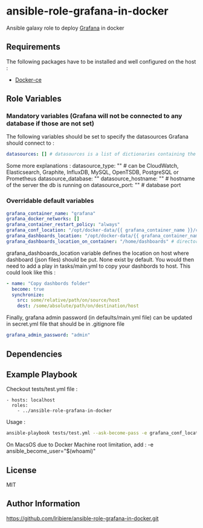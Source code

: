 ansible-role-grafana-in-docker
=========
Ansible galaxy role to deploy [Grafana](https://grafana.com/) in docker


Requirements
------------

The following packages have to be installed and well configured on the host :
- [Docker-ce](https://docs.docker.com/engine/installation/)

Role Variables
--------------

### Mandatory variables (Grafana will not be connected to any database if those are not set)
The following variables should be set to specify the datasources Grafana should connect to :
```yaml
datasources: [] # datasources is a list of dictionaries containing the following keys : datasource_type, datasource_database, datasource_hostname and datasource_port
```
Some more explanations :
datasource_type: "" # can be CloudWatch, Elasticsearch, Graphite, InfluxDB, MySQL, OpenTSDB, PostgreSQL or Prometheus
datasource_database: ""
datasource_hostname: "" # hostname of the server the db is running on
datasource_port: "" # database port
 

### Overridable default variables
```yaml
grafana_container_name: "grafana"
grafana_docker_networks: []
grafana_container_restart_policy: "always"
grafana_conf_location: "/opt/docker-data/{{ grafana_container_name }}/conf"
grafana_dashboards_location: "/opt/docker-data/{{ grafana_container_name }}/dashboards"
grafana_dashboards_location_on_container: "/home/dashboards" # directory where to store/load dashboards on container
```
grafana_dashboards_location variable defines the location on host where dashboard (json files) should be put. None exist by default. You would then need to add a play in tasks/main.yml to copy your dashbords to host. This could look like this : 
```yaml
- name: "Copy dashbords folder"
  become: true
  synchronize:
    src: some/relative/path/on/source/host
    dest: /some/absolute/path/on/destination/host
```

Finally, grafana admin password (in defaults/main.yml file) can be updated in secret.yml file that should be in .gitignore file
```yaml
grafana_admin_password: "admin"
```

Dependencies
------------


Example Playbook
----------------

Checkout tests/test.yml file :

	- hosts: localhost
	  roles:
	    - ../ansible-role-grafana-in-docker

Usage :

```bash
ansible-playbook tests/test.yml --ask-become-pass -e grafana_conf_location="$(pwd)/.workdir/conf" -e grafana_dashboards_location_on_host="$(pwd)/.workdir/dashboards" -e datasource_hostname="influx" -e datasource_port="1234"
```

On MacsOS due to Docker Machine root limitation, add : -e ansible_become_user="$(whoami)"


License
-------

MIT

Author Information
------------------

https://github.com/lribiere/ansible-role-grafana-in-docker.git